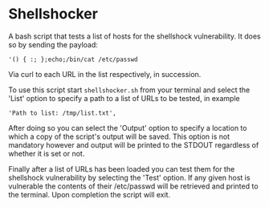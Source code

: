 # Shellshocker
A bash script that tests a list of hosts for the shellshock vulnerability. It does so by sending the payload:

```
'() { :; };echo;/bin/cat /etc/passwd
```
Via curl to each URL in the list respectively, in succession.

To use this script start ```shellshocker.sh``` from your terminal and select the 'List' option to specify a path to a list of URLs to be tested, in example 
```
'Path to list: /tmp/list.txt', 
```
After doing so you can select the 'Output' option to specify a location to which a copy of the script's output will be saved. 
This option is not mandatory however and output will be printed to the STDOUT regardless of whether it is set or not.

Finally after a list of URLs has been loaded you can test them for the shellshock vulnerability by selecting the 'Test' option. 
If any given host is vulnerable the contents of their /etc/passwd will be retrieved and printed to the terminal.
Upon completion the script will exit.
